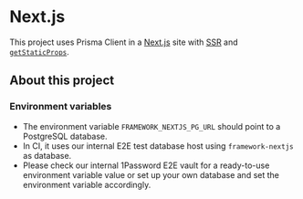 # Next.js

This project uses Prisma Client in a [Next.js](https://nextjs.org/) site with [SSR](https://nextjs.org/docs/basic-features/pages#server-side-rendering) and [`getStaticProps`](https://nextjs.org/docs/basic-features/data-fetching#getstaticprops-static-generation).

## About this project

### Environment variables

- The environment variable `FRAMEWORK_NEXTJS_PG_URL` should point to a PostgreSQL database.
- In CI, it uses our internal E2E test database host using `framework-nextjs` as database.
- Please check our internal 1Password E2E vault for a ready-to-use environment variable value or set up your own database and set the environment variable accordingly.
